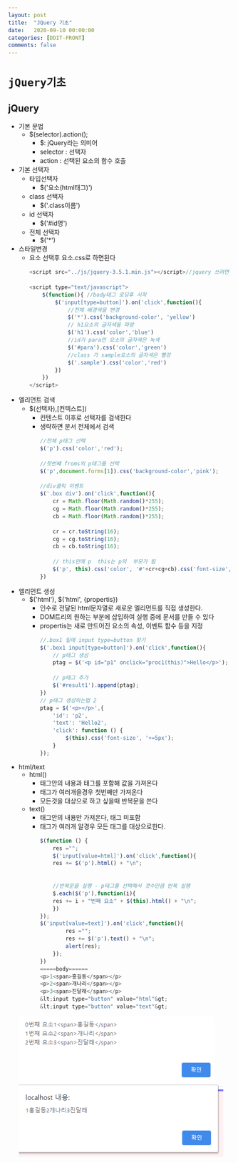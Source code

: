 ```yaml
---
layout: post
title:  "JQuery 기초"
date:   2020-09-10 00:00:00
categories: [DDIT-FRONT]
comments: false
---
```


# `jQuery기초`

## jQuery
- 기본 문법
    - $(selector).action();
        - $: jQuery라는 의미어
        - selector : 선택자
        - action : 선택된 요소의 함수 호출
- 기본 선택자
    - 타입선택자
        - $('요소(html태그)')
    - class 선택자
        - $('.class이름')
    - id 선택자
        - $('#id명')
    - 전체 선택자
        - $('*')        
- 스타일변경
    - 요소 선택후 요소.css로 하면된다
        ```javascript
        <script src="../js/jquery-3.5.1.min.js"></script>//jquery 쓰려면 선언
        		
        <script type="text/javascript">
            $(function(){ //body태그 로딩후 시작
                $('input[type=button]').on('click',function(){
                    //전체 배경색을 변경 
                    $('*').css('background-color', 'yellow')
                    // h1요소의 글자색을 파랑 
                    $('h1').css('color','blue')
                    //id가 para인 요소의 글자색은 녹색
                    $('#para').css('color','green')
                    //class 가 sample요소의 글자색은 빨강
                    $('.sample').css('color','red')
                })
            })
        </script>
        ```
- 엘리먼트 검색
    - $(선택자),[컨텍스트])
        - 컨텐스트 이후로 선택자를 검색한다
        - 생략하면 문서 전체에서 검색
            ```javascript
            //전체 p태그 선택
            $('p').css('color','red');
            
            //첫번쨰 froms의 p태그를 선택
            $('p',document.forms[1]).css('background-color','pink');
            
            //div클릭 이벤트
            $('.box div').on('click',function(){
                cr = Math.floor(Math.random()*255);
                cg = Math.floor(Math.random()*255);
                cb = Math.floor(Math.random()*255);
                
                cr = cr.toString(16);
                cg = cg.toString(16);
                cb = cb.toString(16);
                
                // this안에 p  this는 p의  부모가 됨 
                $('p', this).css('color', '#'+cr+cg+cb).css('font-size', '+=5px')
            })
            ```
- 엘리먼트 생성
    - $('html'), $('html', {propertis})          
        - 인수로 전달된 html문자열로 새로운 엘리먼트를 직접 생성한다.
        - DOM트리의 원하는 부분에 삽입하여 실행 중에 문서를 만들 수 있다
        - propertis는 새로 만드어진 요소의 속성, 이벤트 함수 등을 지정
            ```javascript
            //.box1 밑에 input type=button 찾기
            $('.box1 input[type=button]').on('click',function(){
                // p태그 생성
                ptag = $('<p id="p1" onclick="proc1(this)">Hello</p>');
                
                // p태그 추가
                $('#result1').append(ptag);
            })
            // p태그 생성하는법 2 
            ptag = $('<p></p>',{
                'id': 'p2',
                'text': 'Hello2',
                'click': function () {
                    $(this).css('font-size', '+=5px');
                }
            });
            ```
- html/text
    - html() 
        - 태그안의 내용과 태그를 포함해 값을 가져온다
        - 태그가 여러개을경우 첫번째만 가져온다
        - 모든것을 대상으로 하고 싶을때 반복문을 쓴다
    - text()
        - 태그안의 내용만 가져온다, 태그 미포함
        - 태그가 여러개 알경우 모든 태그를 대상으로한다.
            ```javascript
            $(function () {
                res ="";
                $('input[value=html]').on('click',function(){
                res += $('p').html() + "\n";
        
                
                //반복문을 실행 - p태그를 선택해서 갯수만큼 반복 실행
                $.each($('p'),function(i){
                res += i + "번째 요소" + $(this).html() + "\n";
                })
            });
            $('input[value=text]').on('click',function(){
                    res ="";
                    res += $('p').text() + "\n";
                    alert(res);
                });
            })
            =====body======
            <p>1<span>홍길동</span></p>
            <p>2<span>개나리</span></p>
            <p>3<span>진달래</span></p> 
            &lt;input type="button" value="html"&gt;
            &lt;input type="button" value="text"&gt;
            ```
    ![결과](/img/0910/1.PNG)
    ![결과](/img/0910/2.PNG)          